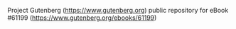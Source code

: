 Project Gutenberg (https://www.gutenberg.org) public repository for eBook #61199 (https://www.gutenberg.org/ebooks/61199)
